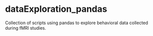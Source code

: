 # dataExploration_pandas

Collection of scripts using pandas to explore behavioral data collected during fMRI studies.
